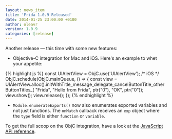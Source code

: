 ```yaml
---
layout: news_item
title: 'Frida 1.0.9 Released'
date: 2014-01-25 23:00:00 +0100
author: oleavr
version: 1.0.9
categories: [release]
---
```


Another release — this time with some new features:

- Objective-C integration for Mac and iOS. Here's an example to whet your
  appetite:

{% highlight js %}
const UIAlertView = ObjC.use('UIAlertView'); /* iOS */
ObjC.schedule(ObjC.mainQueue, () => {
    const view = UIAlertView.alloc().initWithTitle_message_delegate_cancelButtonTitle_otherButtonTitles_(
        "Frida",
        "Hello from Frida",
        ptr("0"),
        "OK",
        ptr("0"));
    view.show();
    view.release();
});
{% endhighlight %}

- `Module.enumerateExports()` now also enumerates exported variables and not
  just functions. The `onMatch` callback receives an `exp` object where the
  `type` field is either `function` or `variable`.

To get the full scoop on the ObjC integration, have a look at the
[JavaScript API reference](https://frida.re/docs/javascript-api/).

